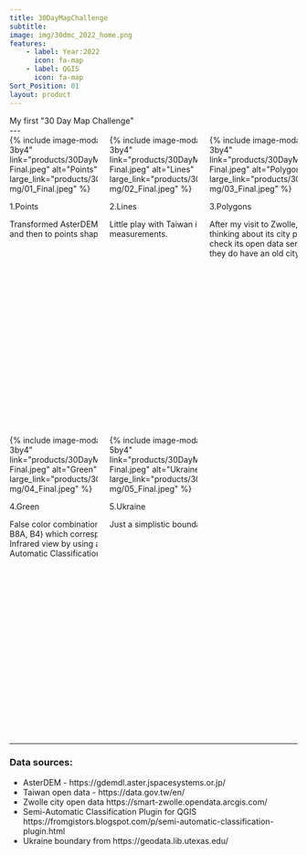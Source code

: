 ```yaml
---
title: 30DayMapChallenge
subtitle:
image: img/30dmc_2022_home.png
features:
    - label: Year:2022
      icon: fa-map
    - label: QGIS
      icon: fa-map
Sort_Position: 01
layout: product
---
```

<div class="content">
My first "30 Day Map Challenge"
</div>
---
<div class="block">
	<div class="columns">
		<div class="column is-one-third">
			<div class="box" style="width: 300px; height:525px">
			{% include image-modal.html ratio="is-3by4" link="products/30DayMapChallenge/img/01_Final.jpeg" alt="Points" large_link="products/30DayMapChallenge/img/01_Final.jpeg" %}
				<p class="is-size-5">1.Points</p>
				<p></p>
				<p class="is-size-7">Transformed AsterDEM to 10km resolution and then to points shapefile.</p>
			</div>
		</div>
		<div class="column is-one-third">
			<div class="box" style="width: 300px; height:525px">
			{% include image-modal.html ratio="is-3by4" link="products/30DayMapChallenge/img/02_Final.jpeg" alt="Lines" large_link="products/30DayMapChallenge/img/02_Final.jpeg" %}
				<p class="is-size-5">2.Lines</p>
				<p></p>
				<p class="is-size-7">Little play with Taiwan island points and measurements.</p>
			</div>
		</div>
		<div class="column is-one-third">
			<div class="box" style="width: 300px; height:525px">
			{% include image-modal.html ratio="is-3by4" link="products/30DayMapChallenge/img/03_Final.jpeg" alt="Polygons" large_link="products/30DayMapChallenge/img/03_Final.jpeg" %}
				<p class="is-size-5">3.Polygons</p>
				<p class="is-size-7">After my visit to Zwolle, I couldn't stop thinking about its city plan. So I decided to check its open data server and found that they do have an old city cadastre map.</p>
			</div>
		</div>
	</div>
</div>

<div class="block">
	<div class="columns">
		<div class="column is-one-third">
			<div class="box" style="width: 300px; height:525px">
			{% include image-modal.html ratio="is-3by4" link="products/30DayMapChallenge/img/04_Final.jpeg" alt="Green" large_link="products/30DayMapChallenge/img/04_Final.jpeg" %}
				<p class="is-size-5">4.Green</p>
				<p></p>
				<p class="is-size-7">False color combination of Sentinel-2 (B12, B8A, B4) which corresponds to Short-Wave Infrared view by using an amazing Semi-Automatic Classification Plugin for QGIS.</p>
			</div>
		</div>
		<div class="column is-one-third">
			<div class="box" style="width: 300px; height:525px">
			{% include image-modal.html ratio="is-5by4" link="products/30DayMapChallenge/img/05_Final.jpeg" alt="Ukraine" large_link="products/30DayMapChallenge/img/05_Final.jpeg" %}
				<p class="is-size-5">5.Ukraine</p>
				<p></p>
				<p class="is-size-7">Just a simplistic boundary map of Ukraine. </p>
			</div>
		</div>
		<div class="column is-one-third">
			<div class="box" style="width: 300px; height:525px">
			</div>
		</div>
	</div>
</div>


---
<div class="block">
		<h3>Data sources:</h3>
		 <ul>
			<li>AsterDEM - https://gdemdl.aster.jspacesystems.or.jp/</li>
			<li>Taiwan open data - https://data.gov.tw/en/</li>
			<li>Zwolle city open data https://smart-zwolle.opendata.arcgis.com/</li>
			<li>Semi-Automatic Classification Plugin for QGIS https://fromgistors.blogspot.com/p/semi-automatic-classification-plugin.html</li>
			<li>Ukraine boundary from https://geodata.lib.utexas.edu/</li>
		 </ul>
</div>

